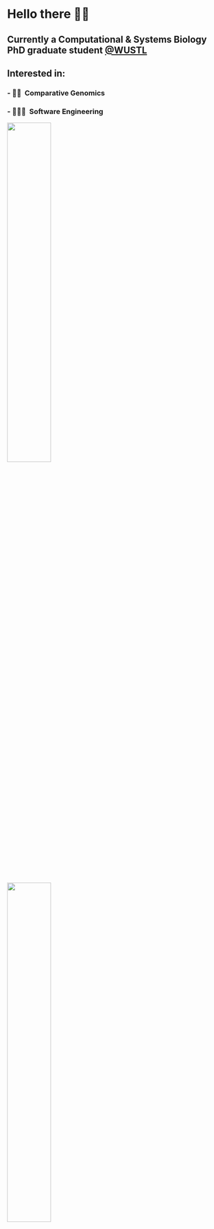 # Hello there 👋🏼

## Currently a Computational & Systems Biology PhD graduate student [@WUSTL](https://dbbs.wustl.edu/programs/computational-system-biology/)

## Interested in:

### - 🧬🦠 &nbsp;Comparative Genomics

### - 🧑🏽‍💻 &nbsp;Software Engineering

<img src="https://github-readme-stats-delta-self-14.vercel.app/api?username=caelanjmiller&count_private=true&include_all_commits=true&theme=dracula&show_icons=true&rank_icon=github" width="45%"></img> 

<img src="https://github-readme-stats-delta-self-14.vercel.app/api/top-langs/?username=caelanjmiller&layout=donut&theme=dracula" width="45%"></img>
